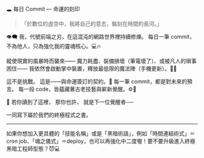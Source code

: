 🕳️ 每日 Commit — 命運的刻印

> 「於數位的虛空中，我將自己的意志，銘刻在時間的長河。」



👁️‍🗨️ 我，代號前端之刃，在這混沌的網路世界裡持續修煉。
每日一筆 commit，不為他人，只為強化我的靈魂核心。💻🔥

縱使現實的風暴時而襲來——
魔力耗盡、裝備損壞（筆電壞了）、或被凡人的瑣事困住——
我依然會啟動掌中裝置，釋放最低限的魔法陣（手機更新）。📱🌀

這不是挑戰。
這是——與命運簽訂的契約。📜
每一筆 commit，都是對未來的預言。
每一段 code，皆蘊藏著古老技藝與嶄新覺醒。⚙️💫

🧿 若你讀到了這裡，
那你也許，
就是下一位覺醒者──

一同寫下屬於我們的終極程式之書。


---

如果你想加入更具體的「技能名稱」或是「黑暗術語」，例如「時間連結術式」＝cron job、「魂之儀式」＝deploy，也可以再強化中二度喔！要不要升級進入終極黑暗工程師型態？😈💻
